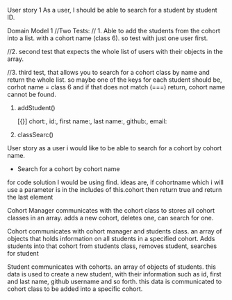 <!-- The Cohort Manager should be able to support the following interactions

- Create a cohort with a cohort name
- Search for a cohort by cohort name
- Add student to a specific cohort
- Remove a cohort by cohort name
- Remove student from a specific cohort
- Return errors if student or cohort not found

A cohort should have a list of students. Each student should have a studentID, first name, last name, github username, email. -->

User story 1 
As a user, I should be able to search for a student by student ID.

Domain Model 1
//Two Tests:
// 1. Able to add the students from the cohort into a list. with a cohort name (class 6). so test with just one user first. 

//2. second test that expects the whole list of users with their objects in the array. 

//3. third test, that allows you to search for a cohort class by name and return the whole list. so maybe one of the keys for each student should be, corhot name = class 6 and if that does not match (===) return, cohort name cannot be found.

1. addStudent()
   <!-- let/const classList = [] -->
   [{}] chort:, id:, first name:, last name:, github:, email:

2. classSearc()



User story 
as a user i would like to be able to search for a cohort by cohort name.
- Search for a cohort by cohort name

for code solution I would be using find.
ideas are, if cohortname which i will use a parameter is in the includes of this.cohort then return true and return the last element 





Cohort Manager 
communicates with the cohort class to stores all cohort classes in an array. adds a new cohort, deletes one, can search for one. 

Cohort
communicates with cohort manager and students class. an array of objects that holds information on all students in a specified cohort. Adds students into that cohort from students class, removes student, searches for student 

Student 
communicates with cohorts. an array of objects of students. this data is used to create a new student, with their information such as id, first and last name, github username and so forth. this data is communicated to cohort class to be added into a specific cohort. 
